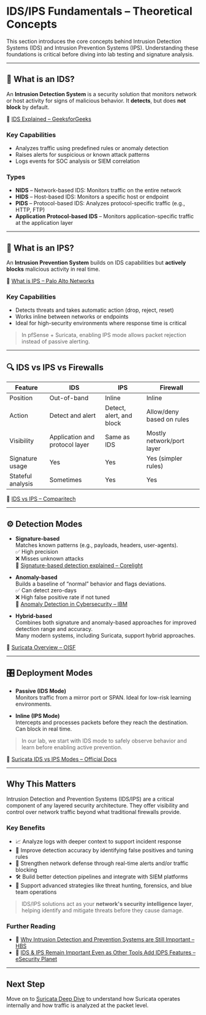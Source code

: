 # IDS/IPS Fundamentals – Theoretical Concepts

This section introduces the core concepts behind Intrusion Detection Systems (IDS) and Intrusion Prevention Systems (IPS). Understanding these foundations is critical before diving into lab testing and signature analysis.

---

## 📌 What is an IDS?

An **Intrusion Detection System** is a security solution that monitors network or host activity for signs of malicious behavior. It **detects**, but does **not block** by default.

🔗 [IDS Explained – GeeksforGeeks](https://www.geeksforgeeks.org/intrusion-detection-system-ids/)

### Key Capabilities

- Analyzes traffic using predefined rules or anomaly detection
- Raises alerts for suspicious or known attack patterns
- Logs events for SOC analysis or SIEM correlation

### Types

- **NIDS** – Network-based IDS: Monitors traffic on the entire network
- **HIDS** – Host-based IDS: Monitors a specific host or endpoint
- **PIDS** – Protocol-based IDS: Analyzes protocol-specific traffic (e.g., HTTP, FTP)
- **Application Protocol-based IDS** – Monitors application-specific traffic at the application layer

---

## 📌 What is an IPS?

An **Intrusion Prevention System** builds on IDS capabilities but **actively blocks** malicious activity in real time.

🔗 [What is IPS – Palo Alto Networks](https://www.paloaltonetworks.com/cyberpedia/what-is-an-intrusion-prevention-system-ips)

### Key Capabilities

- Detects threats and takes automatic action (drop, reject, reset)
- Works inline between networks or endpoints
- Ideal for high-security environments where response time is critical

> In pfSense + Suricata, enabling IPS mode allows packet rejection instead of passive alerting.

---

## 🔍 IDS vs IPS vs Firewalls

| Feature           | IDS                          | IPS                          | Firewall                    |
|------------------|------------------------------|------------------------------|-----------------------------|
| Position         | Out-of-band                  | Inline                       | Inline                      |
| Action           | Detect and alert             | Detect, alert, and block     | Allow/deny based on rules   |
| Visibility       | Application and protocol layer| Same as IDS                  | Mostly network/port layer   |
| Signature usage  | Yes                          | Yes                          | Yes (simpler rules)         |
| Stateful analysis| Sometimes                    | Yes                          | Yes                         |

🔗 [IDS vs IPS – Comparitech](https://www.comparitech.com/net-admin/ids-vs-ips/)

---

## ⚙️ Detection Modes

- **Signature-based**  
  Matches known patterns (e.g., payloads, headers, user-agents).  
  ✅ High precision  
  ❌ Misses unknown attacks  
  🔗 [Signature-based detection explained – Corelight](https://corelight.com/resources/glossary/signature-based-detection)

- **Anomaly-based**  
  Builds a baseline of “normal” behavior and flags deviations.  
  ✅ Can detect zero-days  
  ❌ High false positive rate if not tuned  
  🔗 [Anomaly Detection in Cybersecurity – IBM](https://www.ibm.com/topics/anomaly-detection)

- **Hybrid-based**  
  Combines both signature and anomaly-based approaches for improved detection range and accuracy.  
  Many modern systems, including Suricata, support hybrid approaches.

🔗 [Suricata Overview – OISF](https://suricata.io/about/)

---

## 🎛️ Deployment Modes

- **Passive (IDS Mode)**  
  Monitors traffic from a mirror port or SPAN. Ideal for low-risk learning environments.

- **Inline (IPS Mode)**  
  Intercepts and processes packets before they reach the destination. Can block in real time.

> In our lab, we start with IDS mode to safely observe behavior and learn before enabling active prevention.

🔗 [Suricata IDS vs IPS Modes – Official Docs](https://docs.suricata.io/en/latest/configuration/suricata-yaml.html#running-mode)

---

## Why This Matters

Intrusion Detection and Prevention Systems (IDS/IPS) are a critical component of any layered security architecture. They offer visibility and control over network traffic beyond what traditional firewalls provide.

### Key Benefits

- 📈 Analyze logs with deeper context to support incident response
- 🧠 Improve detection accuracy by identifying false positives and tuning rules
- 🔐 Strengthen network defense through real-time alerts and/or traffic blocking
- 🛠️ Build better detection pipelines and integrate with SIEM platforms
- 🎯 Support advanced strategies like threat hunting, forensics, and blue team operations

> IDS/IPS solutions act as your **network's security intelligence layer**, helping identify and mitigate threats before they cause damage.

### Further Reading

- 🔗 [Why Intrusion Detection and Prevention Systems are Still Important – HBS](https://www.hbs.net/blog/why-intrusion-detection-and-prevention-systems-are-still-important)  
- 🔗 [IDS & IPS Remain Important Even as Other Tools Add IDPS Features – eSecurity Planet](https://www.esecurityplanet.com/networks/ids-vs-ips/)

---

## Next Step

Move on to [Suricata Deep Dive](./suricata_architecture.md) to understand how Suricata operates internally and how traffic is analyzed at the packet level.
